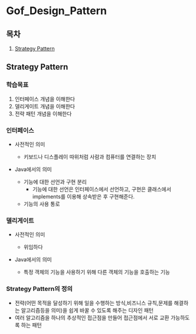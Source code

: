 Gof_Design_Pattern
====================
목차
----------------------------
1. [Strategy Pattern](#Strategy-Pattern)


## Strategy Pattern

### 학습목표
1. 인터페이스 개념을 이해한다
2. 델리게이트 개념을 이해한다
3. 전략 패턴 개념을 이해한다


### 인터페이스
* 사전적인 의미
  * 키보드나 디스플레이 따위처럼 사람과 컴퓨터를 연결하는 장치

* Java에서의 의미
  * 기능에 대한 선언과 구현 분리
    * 기능에 대한 선언은 인터페이스에서 선언하고, 구현은 클래스에서 implements를 이용해 상속받은 후 구현해준다.
  * 기능의 사용 통로


### 델리게이트
* 사전적인 의미
  * 위임하다

* Java에서의 의미
  * 특정 객체의 기능을 사용하기 위해 다른 객체의 기능을 호출하는 기능

### Strategy Pattern의 정의
* 전략(어떤 목적을 달성하기 위해 일을 수행하는 방식,비즈니스 규칙,문제를 해결하는 알고리즘등을 의미)을 쉽게 바꿀 수 있도록 해주는 디자인 패턴
* 여러 알고리즘을 하나의 추상적인 접근점을 만들어 접근점에서 서로 교환 가능하도록 하는 패턴
